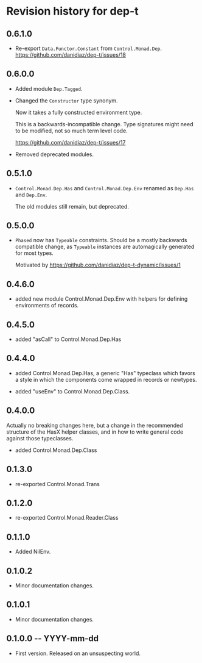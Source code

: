 # Revision history for dep-t

## 0.6.1.0

* Re-export `Data.Functor.Constant` from `Control.Monad.Dep`. https://github.com/danidiaz/dep-t/issues/18

## 0.6.0.0

* Added module `Dep.Tagged`.

* Changed the `Constructor` type synonym. 

  Now it takes a fully constructed environment type. 

  This is a backwards-incompatible change. Type signatures might need to be modified, not so much term level code.

  https://github.com/danidiaz/dep-t/issues/17

* Removed deprecated modules.

## 0.5.1.0

* `Control.Monad.Dep.Has` and `Control.Monad.Dep.Env` renamed as `Dep.Has` and `Dep.Env`.

  The old modules still remain, but deprecated.

## 0.5.0.0

* `Phased` now has `Typeable` constraints. Should be a mostly backwards compatible
  change, as `Typeable` instances are automagically generated for most types.

  Motivated by https://github.com/danidiaz/dep-t-dynamic/issues/1

## 0.4.6.0

* added new module Control.Monad.Dep.Env with helpers for defining environments of records.

## 0.4.5.0

* added "asCall" to Control.Monad.Dep.Has

## 0.4.4.0

* added Control.Monad.Dep.Has, a generic "Has" typeclass which favors a style in which
  the components come wrapped in records or newtypes.

* added "useEnv" to Control.Monad.Dep.Class.

## 0.4.0.0

Actually no breaking changes here, but a change in the recommended structure of
the HasX helper classes, and in how to write general code against those
typeclasses.

* added Control.Monad.Dep.Class

## 0.1.3.0

* re-exported Control.Monad.Trans

## 0.1.2.0

* re-exported Control.Monad.Reader.Class

## 0.1.1.0

* Added NilEnv.

## 0.1.0.2 

* Minor documentation changes.

## 0.1.0.1 

* Minor documentation changes.

## 0.1.0.0 -- YYYY-mm-dd

* First version. Released on an unsuspecting world.
